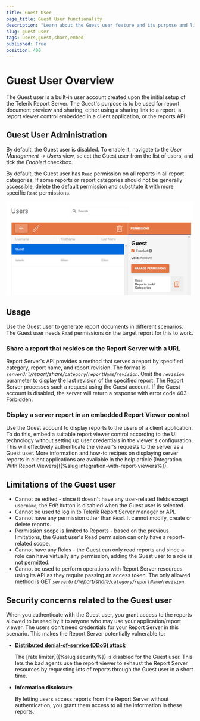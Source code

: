 ```yaml
---
title: Guest User
page_title: Guest User functionality
description: "Learn about the Guest user feature and its purpose and limitations in Telerik Report Server."
slug: guest-user
tags: users,guest,share,embed
published: True
position: 400
---
```


# Guest User Overview

The Guest user is a built-in user account created upon the initial setup of the Telerik Report Server. The Guest's purpose is to be used for report document preview and sharing, either using a sharing link to a report, a report viewer control embedded in a client application, or the reports API.

## Guest User Administration

By default, the Guest user is disabled. To enable it, navigate to the _User Management -> Users_ view, select the Guest user from the list of users, and tick the _Enabled_ checkbox.

By default, the Guest user has `Read` permission on all reports in all report categories. If some reports or report categories should not be generally accessible, delete the default permission and substitute it with more specific `Read` permissions.

![A screenshot showing how to enable the Guest user](../../images/report-server-images/enable_guest_user.png)

## Usage

Use the Guest user to generate report documents in different scenarios. The Guest user needs `Read` permissions on the target report for this to work.

### Share a report that resides on the Report Server with a URL

Report Server's API provides a method that serves a report by specified category, report name, and report revision. 
The format is _`serverUrl`/report/share/`category`/`reportName`/`revision`_. 
Omit the _`revision`_ parameter to display the last revision of the specified report.
The Report Server processes such a request using the Guest account.
If the Guest account is disabled, the server will return a response with error code 403- Forbidden.

### Display a server report in an embedded Report Viewer control

Use the Guest account to display reports to the users of a client application.
To do this, embed a suitable report viewer control according to the UI technology without setting up user credentials in the viewer's configuration.
This will effectively authenticate the viewer's requests to the server as a Guest user. 
More information and how-to recipes on displaying server reports in client applications are available in the help article 
[Integration With Report Viewers]({%slug integration-with-report-viewers%}).

## Limitations of the Guest user

* Cannot be edited - since it doesn't have any user-related fields except `username`, the _Edit_ button is disabled when the Guest user is selected.
* Cannot be used to log in to Telerik Report Server manager or API.
* Cannot have any permission other than `Read`. It cannot modify, create or delete reports.
* Permission scope is limited to Reports - based on the previous limitations, the Guest user's Read permission can only have a report-related scope.
* Cannot have any Roles - the Guest can only read reports and since a role can have virtually any permission, adding the Guest user to a role is not permitted.
* Cannot be used to perform operations with Report Server resources using its API as they require passing an access token. The only allowed method is GET _`serverUrl`/report/share/`category`/`reportName`/`revision`_.

## Security concerns related to the Guest user

When you authenticate with the Guest user, you grant access to the reports allowed to be read by it to anyone who may use your application/report viewer. The users don't need credentials for your Report Server in this scenario. This makes the Report Server potentially vulnerable to:

* [__Distributed denial-of-service (DDoS) attack__](https://www.microsoft.com/en-us/security/business/security-101/what-is-a-ddos-attack)
  
	The [rate limiter]({%slug security%}) is disabled for the Guest user. This lets the bad agents use the report viewer to exhaust the Report Server resources by requesting lots of reports through the Guest user in a short time.

* __Information disclosure__
  
	By letting users access reports from the Report Server without authentication, you grant them access to all the information in these reports.
